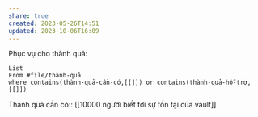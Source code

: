 ```yaml
---
share: true
created: 2023-05-26T14:51
updated: 2023-10-06T16:09
---
```

Phục vụ cho thành quả:
```dataview
List 
From #file/thành-quả 
where contains(thành-quả-cần-có,[[]]) or contains(thành-quả-hỗ-trợ,[[]]) 
```
Thành quả cần có:: [[10000 người biết tới sự tồn tại của vault]]
